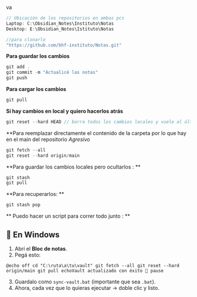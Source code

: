 va
```c
// Ubicación de los repositorios en ambas pcs 
Laptop: C:\Obsidian_Notes\Instituto\Notas
Desktop: E:\Obsidian_Notes\Istituto\Notas

//para clonarlo
"https://github.com/bhf-instituto/Notas.git"
```
**Para guardar los cambios**
```c
git add .
git commit -m "Actualicé las notas"
git push
```
**Para cargar los cambios** 
```c
git pull
```
**Si hay cambios en local y quiero hacerlos atrás**
```c
git reset --hard HEAD // borra todos los cambios locales y vuele al último commit
```
**Para reemplazar directamente el contenido de la carpeta por lo que hay en el main del repositorio *Agresivo* 
```c
git fetch --all
git reset --hard origin/main
```

**Para guardar los cambios locales pero ocultarlos : **
```c
git stash
git pull
```
**Para recuperarlos: **
```c
git stash pop
```


** Puedo hacer un script para correr todo junto : ** 

## 🔹 En Windows

1. Abrí el **Bloc de notas**.
2. Pegá esto:

`@echo off
cd "C:\ruta\a\tu\vault"
git fetch --all
git reset --hard origin/main
git pull
echoVault actualizado con éxito 🚀 pause`
 
 3. Guardalo como `sync-vault.bat` (importante que sea `.bat`).
 4. Ahora, cada vez que lo quieras ejecutar → doble clic y listo.